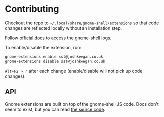 # Contributing

Checkout the repo to `~/.local/share/gnome-shell/extensions` so that code changes are reflected locally without an installation step.

Follow [official docs](https://gjs.guide/extensions/development/creating.html#enabling-the-extension) to access the gnome-shell logs.

To enable/disable the extension, run:
```bash
gnome-extensions enable sst@joshkeegan.co.uk
gnome-extensions disable sst@joshkeegan.co.uk
```

`Alt+F2 > r` after each change (enable/disable will not pick up code changes).

## API
Gnome extensions are built on top of the gnome-shell JS code. Docs don't seem to exist, but you can read [the source code](https://gitlab.gnome.org/GNOME/gnome-shell/).